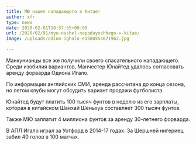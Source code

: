 ```yaml
---
title: МЮ нашел нападающего в Китае!
author: xfr
type: news
date: 2020-02-01T10:57:55+00:00
url: /2020/02/01/myu-nashel-napadayushhego-v-kitae/
image: /uploads/odion-ighalo-e1580554671962.jpg

---
```

Манкунианцы все же получили своего спасательного нападающего. Среди изобилия вариантов, Манчестер Юнайтед удалось согласовать аренду форварда Одиона Игало.

По информации английских СМИ, аренда рассчитана до конца сезона, но летом клубы могут обсудить вариант продажи футболиста.

Юнайтед будут платить 100 тысяч фунтов в неделю из его зарплаты, которая в китайском Шанхай Шеньхуа составляет 300 тысяч фунтов.

Также МЮ заплатит 4 миллиона фунтов за аренду 30-летнего форварда.

В АПЛ Игало играл за Уотфорд в 2014-17 годах. За Шершней нигериец забил 40 голов в 100 матчах.